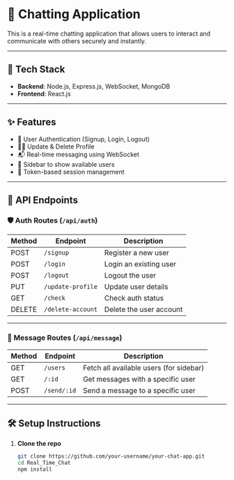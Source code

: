# 💬 Chatting Application

This is a real-time chatting application that allows users to interact and communicate with others securely and instantly.

---

## 🚀 Tech Stack

- **Backend**: Node.js, Express.js, WebSocket, MongoDB  
- **Frontend**: React.js

---

## ✨ Features

- 🔐 User Authentication (Signup, Login, Logout)
- 🧑‍💼 Update & Delete Profile
- 📬 Real-time messaging using WebSocket
- 🧍 Sidebar to show available users
- 🔄 Token-based session management

---

## 📡 API Endpoints

### 🛡️ Auth Routes (`/api/auth`)
| Method | Endpoint              | Description               |
|--------|-----------------------|---------------------------|
| POST   | `/signup`             | Register a new user       |
| POST   | `/login`              | Login an existing user    |
| POST   | `/logout`             | Logout the user           |
| PUT    | `/update-profile`     | Update user details       |
| GET    | `/check`              | Check auth status         |
| DELETE | `/delete-account`     | Delete the user account   |

---

### 💬 Message Routes (`/api/message`)
| Method | Endpoint              | Description                             |
|--------|-----------------------|-----------------------------------------|
| GET    | `/users`              | Fetch all available users (for sidebar) |
| GET    | `/:id`                | Get messages with a specific user       |
| POST   | `/send/:id`           | Send a message to a specific user       |

---

## 🛠️ Setup Instructions

1. **Clone the repo**
   ```bash
   git clone https://github.com/your-username/your-chat-app.git
   cd Real_Time_Chat
   npm install
    
